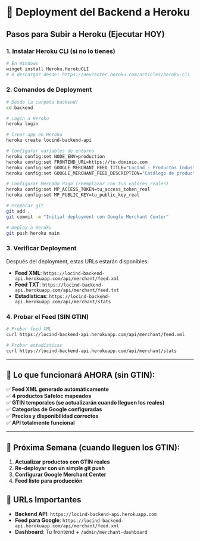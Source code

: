 # 🚀 Deployment del Backend a Heroku

## **Pasos para Subir a Heroku (Ejecutar HOY)**

### **1. Instalar Heroku CLI (si no lo tienes)**
```bash
# En Windows
winget install Heroku.HerokuCLI
# O descargar desde: https://devcenter.heroku.com/articles/heroku-cli
```

### **2. Comandos de Deployment**
```bash
# Desde la carpeta backend/
cd backend

# Login a Heroku
heroku login

# Crear app en Heroku
heroku create locind-backend-api

# Configurar variables de entorno
heroku config:set NODE_ENV=production
heroku config:set FRONTEND_URL=https://tu-dominio.com
heroku config:set GOOGLE_MERCHANT_FEED_TITLE="LocInd - Productos Industriales Safeloc"
heroku config:set GOOGLE_MERCHANT_FEED_DESCRIPTION="Catálogo de productos de localización industrial"

# Configurar Mercado Pago (reemplazar con tus valores reales)
heroku config:set MP_ACCESS_TOKEN=tu_access_token_real
heroku config:set MP_PUBLIC_KEY=tu_public_key_real

# Preparar git
git add .
git commit -m "Initial deployment con Google Merchant Center"

# Deploy a Heroku
git push heroku main
```

### **3. Verificar Deployment**
Después del deployment, estas URLs estarán disponibles:

- **Feed XML**: `https://locind-backend-api.herokuapp.com/api/merchant/feed.xml`
- **Feed TXT**: `https://locind-backend-api.herokuapp.com/api/merchant/feed.txt`
- **Estadísticas**: `https://locind-backend-api.herokuapp.com/api/merchant/stats`

### **4. Probar el Feed (SIN GTIN)**
```bash
# Probar feed XML
curl https://locind-backend-api.herokuapp.com/api/merchant/feed.xml

# Probar estadísticas
curl https://locind-backend-api.herokuapp.com/api/merchant/stats
```

---

## **🎯 Lo que funcionará AHORA (sin GTIN):**

✅ **Feed XML generado automáticamente**  
✅ **4 productos Safeloc mapeados**  
✅ **GTIN temporales (se actualizarán cuando lleguen los reales)**  
✅ **Categorías de Google configuradas**  
✅ **Precios y disponibilidad correctos**  
✅ **API totalmente funcional**

---

## **🔄 Próxima Semana (cuando lleguen los GTIN):**

1. **Actualizar productos con GTIN reales**
2. **Re-deployar con un simple git push**
3. **Configurar Google Merchant Center**
4. **Feed listo para producción**

## **🚨 URLs Importantes**

- **Backend API**: `https://locind-backend-api.herokuapp.com`
- **Feed para Google**: `https://locind-backend-api.herokuapp.com/api/merchant/feed.xml`
- **Dashboard**: Tu frontend + `/admin/merchant-dashboard` 